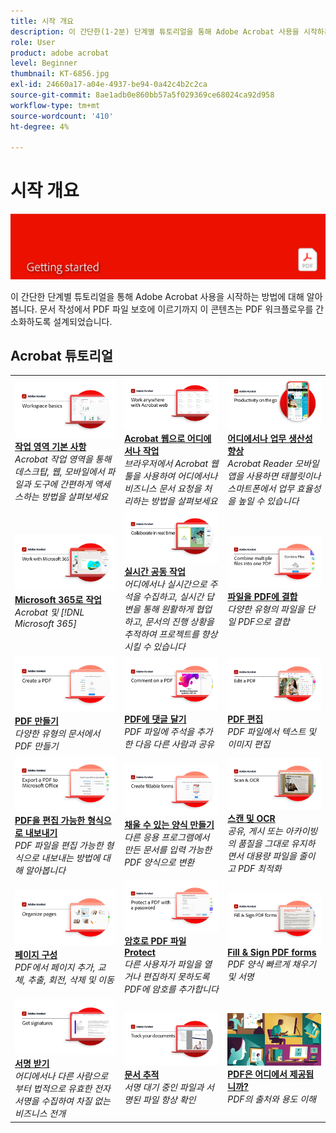 ```yaml
---
title: 시작 개요
description: 이 간단한(1-2분) 단계별 튜토리얼을 통해 Adobe Acrobat 사용을 시작하는 방법에 대해 알아봅니다
role: User
product: adobe acrobat
level: Beginner
thumbnail: KT-6856.jpg
exl-id: 24660a17-a04e-4937-be94-0a42c4b2c2ca
source-git-commit: 8ae1adb0e860bb57a5f029369ce68024ca92d958
workflow-type: tm+mt
source-wordcount: '410'
ht-degree: 4%

---
```


# 시작 개요

![Acrobat 시작 이미지](../assets/Hero-GettingStarted.png)

이 간단한 단계별 튜토리얼을 통해 Adobe Acrobat 사용을 시작하는 방법에 대해 알아봅니다. 문서 작성에서 PDF 파일 보호에 이르기까지 이 콘텐츠는 PDF 워크플로우를 간소화하도록 설계되었습니다.

## Acrobat 튜토리얼

<table style="table-layout:fixed">
<tr>
  <td>
    <a href="get-to-know-the-acrobat-dc-interface.md">
      <img alt="작업 영역 기본 사항" src="../assets/Workspace_1280.png" />
    </a>
    <div>
    <a href="get-to-know-the-acrobat-dc-interface.md"><strong>작업 영역 기본 사항</strong></a>
    </div>
    <em>Acrobat 작업 영역을 통해 데스크탑, 웹, 모바일에서 파일과 도구에 간편하게 액세스하는 방법을 살펴보세요</em>
    <br>
  </td>
  <td>
    <a href="acrobatweb.md">
      <img alt="Acrobat 웹으로 어디에서나 작업" src="../assets/Acrobatweb_1280.png" />
    </a>
    <div>
    <a href="acrobatweb.md"><strong>Acrobat 웹으로 어디에서나 작업</strong></a>
    </div>
    <em>브라우저에서 Acrobat 웹 툴을 사용하여 어디에서나 비즈니스 문서 요청을 처리하는 방법을 살펴보세요</em>
    <br>
  </td>
  <td>
    <a href="productivity.md">
      <img alt="어디에서나 업무 생산성 향상" src="../assets/Productivity_1280.png" />
    </a>
    <div>
     <a href="productivity.md"><strong>어디에서나 업무 생산성 향상</strong></a>
    </div>
    <em>Acrobat Reader 모바일 앱을 사용하면 태블릿이나 스마트폰에서 업무 효율성을 높일 수 있습니다</em>
    <br>
  </td>
</tr>
<tr>
   <td>
    <a href="../integrate/integrate-overview.md#microsoft">
      <img alt="Microsoft 365로 작업" src="../assets/WorkMicrosoft365_1280.png" />
    </a>
    <div>
     <a href="../integrate/integrate-overview.md#microsoft"><strong>Microsoft 365로 작업</strong></a>
    </div>
    <em>Acrobat 및 [!DNL Microsoft 365]</em>
    <br>
  </td>
  <td>
    <a href="collaborate.md">
      <img alt="실시간 공동 작업" src="../assets/Collaborate_1280.png" />
    </a>
    <div>
     <a href="collaborate.md"><strong>실시간 공동 작업</strong></a>
    </div>
    <em>어디에서나 실시간으로 주석을 수집하고, 실시간 답변을 통해 원활하게 협업하고, 문서의 진행 상황을 추적하여 프로젝트를 향상시킬 수 있습니다</em>
    <br>
  </td>
  <td>
    <a href="combine-to-pdf.md">
      <img alt="Combine Files에서 PDF" src="../assets/Combine.jpg" />
    </a>
    <div>
     <a href="combine-to-pdf.md"><strong>파일을 PDF에 결합</strong></a>
    </div>
    <em>다양한 유형의 파일을 단일 PDF으로 결합</em>
    <br>
  </td>
</tr>
<tr>
  <td>
    <a href="create-pdf.md">
      <img alt="PDF 파일 만들기" src="../assets/Create.jpg" />
    </a>
    <div>
    <a href="create-pdf.md"><strong>PDF 만들기</strong></a>
    </div>
    <em>다양한 유형의 문서에서 PDF 만들기</em>
    <br>
  </td>
 <td>
    <a href="comment-on-pdf-files.md">
      <img alt="PDF에 댓글 달기" src="../assets/Comment.jpg" />
    </a>
    <div>
    <a href="comment-on-pdf-files.md"><strong>PDF에 댓글 달기</strong></a>
    </div>
    <em>PDF 파일에 주석을 추가한 다음 다른 사람과 공유</em>
    <br>
  </td>
  <td>
    <a href="edit-pdf.md">
      <img alt="PDF 편집" src="../assets/Edit.jpg" />
    </a>
    <div>
    <a href="edit-pdf.md"><strong>PDF 편집</strong></a>
    </div>
    <em>PDF 파일에서 텍스트 및 이미지 편집</em>
    <br>
  </td>
</tr>
<tr>
  <td>
    <a href="export-pdf.md">
      <img alt="PDF을 편집 가능한 형식으로 내보내기" src="../assets/Export.jpg" />
    </a>
    <div>
    <a href="export-pdf.md"><strong>PDF을 편집 가능한 형식으로 내보내기</strong></a>
    </div>
    <em>PDF 파일을 편집 가능한 형식으로 내보내는 방법에 대해 알아봅니다</em>
    <br>
  </td>
  <td>
    <a href="create-fillable-forms.md">
      <img alt="채울 수 있는 양식 만들기" src="../assets/Form_1280.png" />
    </a>
    <div>
    <a href="create-fillable-forms.md"><strong>채울 수 있는 양식 만들기</strong></a>
    </div>
    <em>다른 응용 프로그램에서 만든 문서를 입력 가능한 PDF 양식으로 변환</em>
    <br>
  </td>
  <td>
    <a href="scan-and-ocr.md">
      <img alt="스캔 및 OCR" src="../assets/Scan.jpg" />
    </a>
    <div>
    <a href="scan-and-ocr.md"><strong>스캔 및 OCR</strong></a>
    </div>
    <em>공유, 게시 또는 아카이빙의 품질을 그대로 유지하면서 대용량 파일을 줄이고 PDF 최적화</em>
    <br>
  </td>
</tr>
<tr>
 <td>
    <a href="organize.md">
      <img alt="페이지 구성" src="../assets/Organize.jpg" />
    </a>
    <div>
    <a href="organize.md"><strong>페이지 구성</strong></a>
    </div>
    <em>PDF에서 페이지 추가, 교체, 추출, 회전, 삭제 및 이동</em>
    <br>
  </td>
  <td>
    <a href="password-protect.md">
      <img alt="암호로 PDF 파일 Protect" src="../assets/Protect.jpg" />
    </a>
    <div>
    <a href="password-protect.md"><strong>암호로 PDF 파일 Protect</strong></a>
    </div>
    <em>다른 사용자가 파일을 열거나 편집하지 못하도록 PDF에 암호를 추가합니다</em>
    <br>
  </td>
  <td>
    <a href="fill-and-sign.md">
      <img alt="PDF 양식 작성 및 서명" src="../assets/FillSign_1280.png" />
    </a>
    <div>
    <a href="fill-and-sign.md"><strong>Fill &amp; Sign PDF forms</strong></a>
    </div>
    <em>PDF 양식 빠르게 채우기 및 서명</em>
    <br>
  </td>
</tr>
<tr>
  <td>
    <a href="signatures.md">
      <img alt="서명 받기" src="../assets/Signatures_1280.png" />
    </a>
    <div>
    <a href="signatures.md"><strong>서명 받기</strong></a>
    </div>
    <em>어디에서나 다른 사람으로부터 법적으로 유효한 전자 서명을 수집하여 차질 없는 비즈니스 전개</em>
    <br>
  </td>
  <td>
    <a href="track.md">
      <img alt="문서 추적" src="../assets/Track_1280.png" />
    </a>
    <div>
    <a href="track.md"><strong>문서 추적</strong></a>
    </div>
    <em>서명 대기 중인 파일과 서명된 파일 항상 확인</em>
    <br>
  </td>
   <td>
    <a href="where-do-pdfs-come-from.md">
      <img alt="PDF은 어디에서 제공됩니까?" src="../assets/WherePDFs.jpg" />
    </a>
    <div>
    <a href="where-do-pdfs-come-from.md"><strong>PDF은 어디에서 제공됩니까?</strong></a>
    </div>
    <em>PDF의 출처와 용도 이해</em>
    <br>
  </td>
</tr>
</table>
